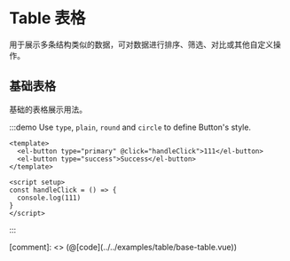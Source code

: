 # Table 表格

用于展示多条结构类似的数据，可对数据进行排序、筛选、对比或其他自定义操作。

## 基础表格

基础的表格展示用法。

:::demo Use `type`, `plain`, `round` and `circle` to define Button's style.

```vue
<template>
  <el-button type="primary" @click="handleClick">111</el-button>
  <el-button type="success">Success</el-button>
</template>

<script setup>
const handleClick = () => {
  console.log(111)
}
</script>
```

:::




[comment]: <> (@[code]&#40;../../examples/table/base-table.vue&#41;)<script>
